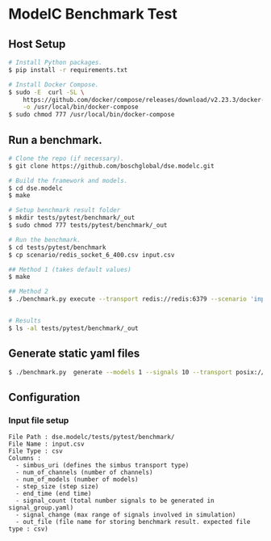 # ModelC Benchmark Test

## Host Setup

```bash
# Install Python packages.
$ pip install -r requirements.txt

# Install Docker Compose.
$ sudo -E  curl -SL \
    https://github.com/docker/compose/releases/download/v2.23.3/docker-compose-linux-x86_64 \
    -o /usr/local/bin/docker-compose
$ sudo chmod 777 /usr/local/bin/docker-compose
```


## Run a benchmark.

```bash
# Clone the repo (if necessary).
$ git clone https://github.com/boschglobal/dse.modelc.git

# Build the framework and models.
$ cd dse.modelc
$ make

# Setup benchmark result folder
$ mkdir tests/pytest/benchmark/_out
$ sudo chmod 777 tests/pytest/benchmark/_out

# Run the benchmark.
$ cd tests/pytest/benchmark
$ cp scenario/redis_socket_6_400.csv input.csv

## Method 1 (takes default values)
$ make

## Method 2
$ ./benchmark.py execute --transport redis://redis:6379 --scenario 'input.csv' --topology stacked --outdir '_out' --signals 15 --signal_change 5 --channels 3 --models 5 --step_size .05 --end_time 1


# Results
$ ls -al tests/pytest/benchmark/_out
```


## Generate static yaml files

```bash
$ ./benchmark.py  generate --models 1 --signals 10 --transport posix:///stem --channels 2 --outdir 'output/'
```

## Configuration

### Input file setup
    File Path : dse.modelc/tests/pytest/benchmark/
    File Name : input.csv
    File Type : csv
    Columns :
      - simbus_uri (defines the simbus transport type)
      - num_of_channels (number of channels)
      - num_of_models (number of models)
      - step_size (step size)
      - end_time (end time)
      - signal_count (total number signals to be generated in signal_group.yaml)
      - signal_change (max range of signals involved in simulation)
      - out_file (file name for storing benchmark result. expected file type : csv)
